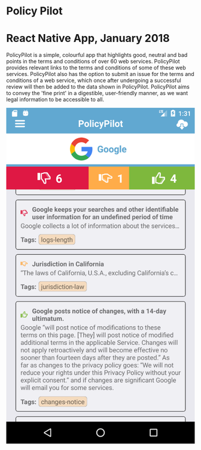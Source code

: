 # Policy Pilot
# React Native App, January 2018

PolicyPilot is a simple, colourful app that highlights good, neutral and bad points in the terms and conditions of over 60 web services. PolicyPilot provides relevant links to the terms and conditions of some of these web services. PolicyPilot also has the option to submit an issue for the terms and conditions of a web service, which once after undergoing a successful review will then be added to the data shown in PolicyPilot. PolicyPilot aims to convey the 'fine print' in a digestible, user-friendly manner, as we want legal information to be accessible to all.

![](/images/policy-pilot/policy-pilot.webp)
